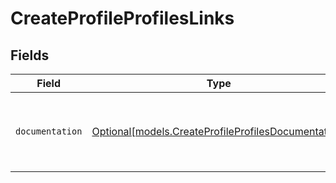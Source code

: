 # CreateProfileProfilesLinks


## Fields

| Field                                                                                                  | Type                                                                                                   | Required                                                                                               | Description                                                                                            |
| ------------------------------------------------------------------------------------------------------ | ------------------------------------------------------------------------------------------------------ | ------------------------------------------------------------------------------------------------------ | ------------------------------------------------------------------------------------------------------ |
| `documentation`                                                                                        | [Optional[models.CreateProfileProfilesDocumentation]](../models/createprofileprofilesdocumentation.md) | :heavy_minus_sign:                                                                                     | The URL to the generic Mollie API error handling guide.                                                |